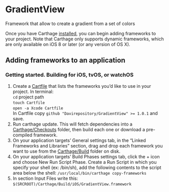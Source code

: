 # GradientView
Framework that allow to create a gradient from a set of colors 

Once you have Carthage [installed](https://github.com/Carthage/Carthage#installing-carthage), you can begin adding frameworks to your project. Note that Carthage only supports dynamic frameworks, which are only available on iOS 8 or later (or any version of OS X).

## Adding frameworks to an application

### Getting started. Building for iOS, tvOS, or watchOS

1. Create a [Cartfile](https://github.com/Carthage/Carthage/blob/master/Documentation/Artifacts.md#cartfile) that lists the frameworks you’d like to use in your project. In terminal: <br/>`cd` project path 
<br/>`touch Cartfile` 
<br/>`open -a Xcode Cartfile` 
<br/>In Cartfile copy `github "Davirepository/GradientView" >= 1.0.1` and save.
2. Run carthage update. This will fetch dependencies into a [Carthage/Checkouts](https://github.com/Carthage/Carthage/blob/master/Documentation/Artifacts.md#carthagecheckouts) folder, then build each one or download a pre-compiled framework.
3. On your application targets’ General settings tab, in the “Linked Frameworks and Libraries” section, drag and drop each framework you want to use from the [Carthage/Build](https://github.com/Carthage/Carthage/blob/master/Documentation/Artifacts.md#carthagebuild) folder on disk.
4. On your application targets’ Build Phases settings tab, click the + icon and choose New Run Script Phase. Create a Run Script in which you specify your shell (ex: /bin/sh), add the following contents to the script area below the shell: `/usr/local/bin/carthage copy-frameworks`
5. In section Input Files write this: `$(SRCROOT)/Carthage/Build/iOS/GradientView.framework`
